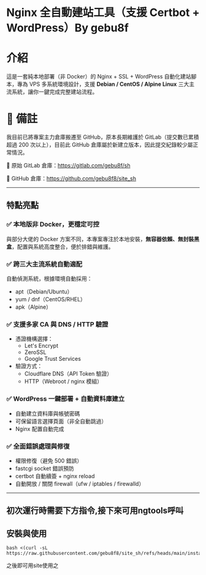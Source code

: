 # Nginx 全自動建站工具（支援 Certbot + WordPress）By gebu8f

# 介紹

這是一套純本地部署（非 Docker）的 Nginx + SSL + WordPress 自動化建站腳本，專為 VPS 多系統環境設計，支援 **Debian / CentOS / Alpine Linux** 三大主流系統，讓你一鍵完成完整建站流程。

# 📌 備註

我目前已將專案主力倉庫搬遷至 GitHub，原本長期維護於 GitLab（提交數已累積超過 200 次以上），目前此 GitHub 倉庫屬於新建立版本，因此提交紀錄較少屬正常情況。

🔗 原始 GitLab 倉庫：https://gitlab.com/gebu8f/sh

🔗 GitHub 倉庫：https://github.com/gebu8f8/site_sh

---

## 特點亮點

### ✅ 本地版非 Docker，更穩定可控
與部分大佬的 Docker 方案不同，本專案專注於本地安裝，**無容器依賴、無封裝黑盒**，配置與系統高度整合，便於排錯與維護。

### ✅ 跨三大主流系統自動適配
自動偵測系統，根據環境自動採用：
- apt（Debian/Ubuntu）
- yum / dnf（CentOS/RHEL）
- apk（Alpine）

### ✅ 支援多家 CA 與 DNS / HTTP 驗證
- 憑證機構選擇：
  - Let's Encrypt
  - ZeroSSL
  - Google Trust Services
- 驗證方式：
  - Cloudflare DNS（API Token 驗證）
  - HTTP（Webroot / nginx 模組）

### ✅ WordPress 一鍵部署 + 自動資料庫建立
- 自動建立資料庫與帳號密碼
- 可保留語言選擇頁面（非全自動跳過）
- Nginx 配置自動完成

### ✅ 全面錯誤處理與修復
- 權限修復（避免 500 錯誤）
- fastcgi socket 錯誤預防
- certbot 自動續簽 + nginx reload
- 自動開放 / 關閉 firewall（ufw / iptables / firewalld）

---

## 初次運行時需要下方指令,接下來可用ngtools呼叫

## 安裝與使用
```
bash <(curl -sL https://raw.githubusercontent.com/gebu8f8/site_sh/refs/heads/main/install.sh)
```
之後即可用site使用之
